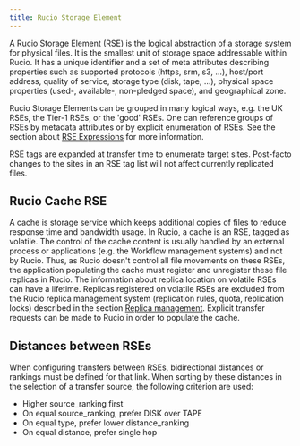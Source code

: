 ```yaml
---
title: Rucio Storage Element
---
```


A Rucio Storage Element (RSE) is the logical abstraction of a storage
system for physical files. It is the smallest unit of storage space
addressable within Rucio. It has a unique identifier and a set of meta
attributes describing properties such as supported protocols (https,
srm, s3, \...), host/port address, quality of service, storage type
(disk, tape, \...), physical space properties (used-, available-,
non-pledged space), and geographical zone.

Rucio Storage Elements can be grouped in many logical ways, e.g. the UK
RSEs, the Tier-1 RSEs, or the \'good\' RSEs. One can reference groups of
RSEs by metadata attributes or by explicit enumeration of RSEs. See the
section about [RSE Expressions](rse_expressions.md) for more
information.

RSE tags are expanded at transfer time to enumerate target sites.
Post-facto changes to the sites in an RSE tag list will not affect
currently replicated files.

## Rucio Cache RSE

A cache is storage service which keeps additional copies of files to
reduce response time and bandwidth usage. In Rucio, a cache is an RSE,
tagged as volatile. The control of the cache content is usually handled
by an external process or applications (e.g. the Workflow management
systems) and not by Rucio. Thus, as Rucio doesn't control all file
movements on these RSEs, the application populating the cache must
register and unregister these file replicas in Rucio. The information
about replica location on volatile RSEs can have a lifetime. Replicas
registered on volatile RSEs are excluded from the Rucio replica
management system (replication rules, quota, replication locks)
described in the section [Replica
management](overview_Replica_management.md). Explicit transfer
requests can be made to Rucio in order to populate the cache.


## Distances between RSEs

When configuring transfers between RSEs, bidirectional distances or rankings must
be defined for that link. When sorting by these distances in the
selection of a transfer source, the following criterion are used:

- Higher source_ranking first
- On equal source_ranking, prefer DISK over TAPE
- On equal type, prefer lower distance_ranking
- On equal distance, prefer single hop
